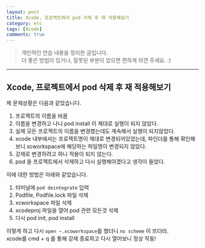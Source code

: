```yaml
---
layout: post
title: Xcode, 프로젝트에서 pod 삭제 후 재 적용해보기 
category: etc
tags: [Xcode]
comments: true
---
```


> 개인적인 연습 내용을 정리한 글입니다.      
> 더 좋은 방법이 있거나, 잘못된 부분이 있으면 편하게 의견 주세요. :)

<hr>

## Xcode, 프로젝트에서 pod 삭제 후 재 적용해보기 

제 문제상황은 다음과 같았습니다.

1. 프로젝트의 이름을 바꿈
2. 이름을 변경하고 나니 pod install 이 제대로 실행이 되지 않았다.
3. 실제 모든 프로젝트의 이름을 변경했는데도 계속해서 실행이 되지않았다.
4. xcode 내부에서는 프로젝트명이 제대로 변경되어있었는데, 파인더를 통해 확인해보니 xcworkspace에 해당하는 파일명이 변경되지 않았다.
5. 강제로 변경하려고 하니 적용이 되지 않는다. 
6. pod 을 프로젝트에서 삭제하고 다시 실행해야겠다고 생각이 들었다. 


이에 대한 방법은 아래와 같았습니다.

1. 터미널에 `pod deintegrate` 입력
2. Podfile, Podfile.lock 파일 삭제
3. xcworkspace 파일 삭제
4. xcodeproj 파일을 열어 pod 관련 모든것 삭제
5. 다시 pod init, pod install 

이렇게 하고 다시 `open ~.xcoworkspace`를 했더니 `no scheme` 이 뜨더라.<br>
xcode를 cmd + q 를 통해 강제 종료하고 다시 열어보니 정상 작동!